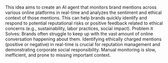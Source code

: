 This idea aims to create an AI agent that monitors brand mentions across various online platforms in real-time and analyzes the sentiment and ethical context of those mentions. This can help brands quickly identify and respond to potential reputational risks or positive feedback related to ethical concerns (e.g., sustainability, labor practices, social impact).
Problem it Solves:
Brands often struggle to keep up with the vast amount of online conversation happening about them.
Identifying ethically charged mentions (positive or negative) in real-time is crucial for reputation management and demonstrating corporate social responsibility.
Manual monitoring is slow, inefficient, and prone to missing important context.